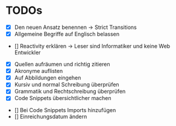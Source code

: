# TODOs

- [x] Den neuen Ansatz benennen -> Strict Transitions
- [x] Allgemeine Begriffe auf Englisch belassen
- [] Reactivity erklären -> Leser sind Informatiker und keine Web Entwickler
- [x] Quellen aufräumen und richtig zitieren
- [x] Akronyme auflisten
- [x] Auf Abbildungen eingehen
- [x] Kursiv und normal Schreibung überprüfen
- [x] Grammatik und Rechtschreibung überprüfen
- [x] Code Snippets übersichtlicher machen
- [] Bei Code Snippets Imports hinzufügen
- [] Einreichungsdatum ändern

